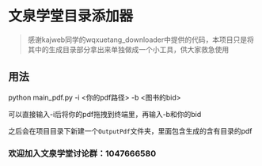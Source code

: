 # 文泉学堂目录添加器

> 感谢kajweb同学的wqxuetang_downloader中提供的代码，本项目只是将其中的生成目录部分拿出来单独做成一个小工具，供大家救急使用

## 用法

python main_pdf.py -i <你的pdf路径> -b <图书的bid>

可以直接输入-i后将你的pdf拖拽到终端里，再输入-b和你的bid

之后会在项目目录下新建一个`OutputPdf`文件夹，里面包含生成的含有目录的pdf

### 欢迎加入文泉学堂讨论群：1047666580
